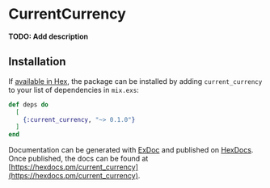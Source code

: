 # CurrentCurrency

**TODO: Add description**

## Installation

If [available in Hex](https://hex.pm/docs/publish), the package can be installed
by adding `current_currency` to your list of dependencies in `mix.exs`:

```elixir
def deps do
  [
    {:current_currency, "~> 0.1.0"}
  ]
end
```

Documentation can be generated with [ExDoc](https://github.com/elixir-lang/ex_doc)
and published on [HexDocs](https://hexdocs.pm). Once published, the docs can
be found at [https://hexdocs.pm/current_currency](https://hexdocs.pm/current_currency).

